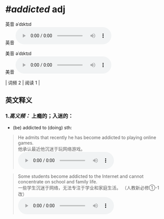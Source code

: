 # ***\#addicted*** adj
英音 əˈdɪktɪd  
英音
<audio src="./media/addicted-B.aac" controls="controls"></audio>

美音 əˈdɪktɪd  
美音
<audio src="./media/addicted.aac" controls="controls"></audio>



| 词频 2 | 阅读 1 |  

英文释义
---
### 1.*高义频：* **上瘾的；入迷的：**  

- (be) addicted to (doing) sth:

 > He admits that recently he has become addicted to playing online games.  
 > 他承认最近他沉迷于玩网络游戏。    
<audio src="./media/addicted-101_AAC.aac" controls="controls"></audio>

 > Some students become addicted to the Internet and cannot concentrate on school and family life.  
 > 一些学生沉迷于网络，无法专注于学业和家庭生活。  （人教新必修①-1改）  
<audio src="./media/Some students become addicted to the Internet_AAC.aac" controls="controls"></audio>


